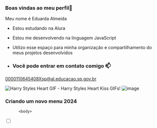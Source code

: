 ### Boas vindas ao meu perfil🤍

Meu nome é Eduarda Almeida

- Estou estudando na Alura
- Estou me desenvolvendo na linguagem JavaScript

- Utilizo esse espaço para minha organização e compartilhamento do meus projetos desenvolvidos

-  ### Vocẽ pode entrar em contato comigo 📫

0000110645408Xsp@al.educacao.sp.gov.br

<img src="https://media1.tenor.com/m/GjU5fvBhPtYAAAAC/harry-styles-heart.gif" alt="Harry Styles Heart GIF - Harry Styles Heart Kiss GIFs"/>!
![image](https://github.com/user-attachments/assets/49d77914-a0fc-463b-8ec1-4866fe7ff66a)
### Criando um novo menu 2024

          <body>
  <input id="menu-hamburguer" type="checkbox" />

  <label for="menu-hamburguer">
    <div class="menu">
      <span class="hamburguer"></span>
    </div>
  </label>
</body>
